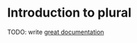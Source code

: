# Introduction to plural

TODO: write [great documentation](http://jacobian.org/writing/great-documentation/what-to-write/)
